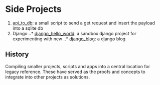 # Side Projects
1. [api_to_db](/api_to_db): a small script to send a get request and insert the payload into a sqlite db
2. Django
..* [django_hello_world](/django_hello_world): a sandbox django project for experimenting with new
..* [django_blog](/django_blog): a django blog



## History
Compiling smaller projects, scripts and apps into a central location for legacy reference. These have served as the proofs and concepts to integrate into other projects as solutions.

